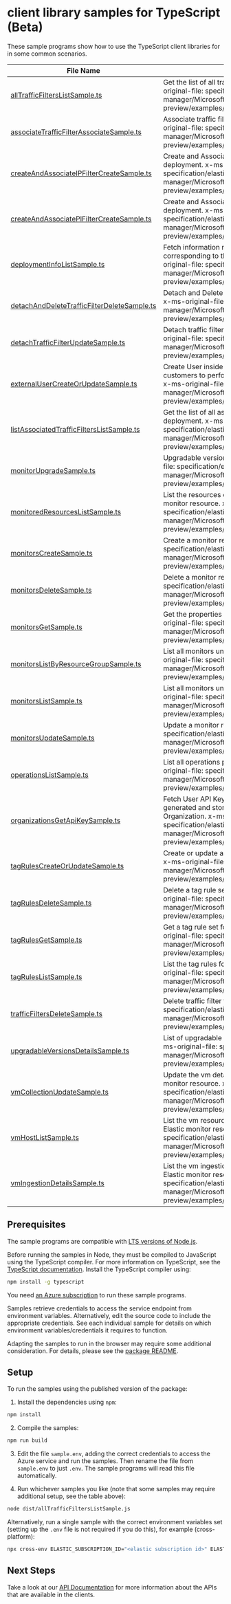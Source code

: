 # client library samples for TypeScript (Beta)

These sample programs show how to use the TypeScript client libraries for in some common scenarios.

| **File Name**                                                                           | **Description**                                                                                                                                                                                                                                                        |
| --------------------------------------------------------------------------------------- | ---------------------------------------------------------------------------------------------------------------------------------------------------------------------------------------------------------------------------------------------------------------------- |
| [allTrafficFiltersListSample.ts][alltrafficfilterslistsample]                           | Get the list of all traffic filters for the account. x-ms-original-file: specification/elastic/resource-manager/Microsoft.Elastic/preview/2023-02-01-preview/examples/AllTrafficFilters_list.json                                                                      |
| [associateTrafficFilterAssociateSample.ts][associatetrafficfilterassociatesample]       | Associate traffic filter for the given deployment. x-ms-original-file: specification/elastic/resource-manager/Microsoft.Elastic/preview/2023-02-01-preview/examples/AssociateTrafficFilter_Update.json                                                                 |
| [createAndAssociateIPFilterCreateSample.ts][createandassociateipfiltercreatesample]     | Create and Associate IP traffic filter for the given deployment. x-ms-original-file: specification/elastic/resource-manager/Microsoft.Elastic/preview/2023-02-01-preview/examples/IPTrafficFilter_Create.json                                                          |
| [createAndAssociatePlFilterCreateSample.ts][createandassociateplfiltercreatesample]     | Create and Associate private link traffic filter for the given deployment. x-ms-original-file: specification/elastic/resource-manager/Microsoft.Elastic/preview/2023-02-01-preview/examples/PrivateLinkTrafficFilters_Create.json                                      |
| [deploymentInfoListSample.ts][deploymentinfolistsample]                                 | Fetch information regarding Elastic cloud deployment corresponding to the Elastic monitor resource. x-ms-original-file: specification/elastic/resource-manager/Microsoft.Elastic/preview/2023-02-01-preview/examples/DeploymentInfo_List.json                          |
| [detachAndDeleteTrafficFilterDeleteSample.ts][detachanddeletetrafficfilterdeletesample] | Detach and Delete traffic filter from the given deployment. x-ms-original-file: specification/elastic/resource-manager/Microsoft.Elastic/preview/2023-02-01-preview/examples/DetachAndDeleteTrafficFilter_Delete.json                                                  |
| [detachTrafficFilterUpdateSample.ts][detachtrafficfilterupdatesample]                   | Detach traffic filter for the given deployment. x-ms-original-file: specification/elastic/resource-manager/Microsoft.Elastic/preview/2023-02-01-preview/examples/DetachTrafficFilters_Update.json                                                                      |
| [externalUserCreateOrUpdateSample.ts][externalusercreateorupdatesample]                 | Create User inside elastic deployment which are used by customers to perform operations on the elastic deployment x-ms-original-file: specification/elastic/resource-manager/Microsoft.Elastic/preview/2023-02-01-preview/examples/ExternalUserInfo.json               |
| [listAssociatedTrafficFiltersListSample.ts][listassociatedtrafficfilterslistsample]     | Get the list of all associated traffic filters for the given deployment. x-ms-original-file: specification/elastic/resource-manager/Microsoft.Elastic/preview/2023-02-01-preview/examples/AssociatedFiltersForDeployment_list.json                                     |
| [monitorUpgradeSample.ts][monitorupgradesample]                                         | Upgradable version for a monitor resource. x-ms-original-file: specification/elastic/resource-manager/Microsoft.Elastic/preview/2023-02-01-preview/examples/Monitor_Upgrade.json                                                                                       |
| [monitoredResourcesListSample.ts][monitoredresourceslistsample]                         | List the resources currently being monitored by the Elastic monitor resource. x-ms-original-file: specification/elastic/resource-manager/Microsoft.Elastic/preview/2023-02-01-preview/examples/MonitoredResources_List.json                                            |
| [monitorsCreateSample.ts][monitorscreatesample]                                         | Create a monitor resource. x-ms-original-file: specification/elastic/resource-manager/Microsoft.Elastic/preview/2023-02-01-preview/examples/Monitors_Create.json                                                                                                       |
| [monitorsDeleteSample.ts][monitorsdeletesample]                                         | Delete a monitor resource. x-ms-original-file: specification/elastic/resource-manager/Microsoft.Elastic/preview/2023-02-01-preview/examples/Monitors_Delete.json                                                                                                       |
| [monitorsGetSample.ts][monitorsgetsample]                                               | Get the properties of a specific monitor resource. x-ms-original-file: specification/elastic/resource-manager/Microsoft.Elastic/preview/2023-02-01-preview/examples/Monitors_Get.json                                                                                  |
| [monitorsListByResourceGroupSample.ts][monitorslistbyresourcegroupsample]               | List all monitors under the specified resource group. x-ms-original-file: specification/elastic/resource-manager/Microsoft.Elastic/preview/2023-02-01-preview/examples/Monitors_ListByResourceGroup.json                                                               |
| [monitorsListSample.ts][monitorslistsample]                                             | List all monitors under the specified subscription. x-ms-original-file: specification/elastic/resource-manager/Microsoft.Elastic/preview/2023-02-01-preview/examples/Monitors_List.json                                                                                |
| [monitorsUpdateSample.ts][monitorsupdatesample]                                         | Update a monitor resource. x-ms-original-file: specification/elastic/resource-manager/Microsoft.Elastic/preview/2023-02-01-preview/examples/Monitors_Update.json                                                                                                       |
| [operationsListSample.ts][operationslistsample]                                         | List all operations provided by Microsoft.Elastic. x-ms-original-file: specification/elastic/resource-manager/Microsoft.Elastic/preview/2023-02-01-preview/examples/Operations_List.json                                                                               |
| [organizationsGetApiKeySample.ts][organizationsgetapikeysample]                         | Fetch User API Key from internal database, if it was generated and stored while creating the Elasticsearch Organization. x-ms-original-file: specification/elastic/resource-manager/Microsoft.Elastic/preview/2023-02-01-preview/examples/Organizations_GetApiKey.json |
| [tagRulesCreateOrUpdateSample.ts][tagrulescreateorupdatesample]                         | Create or update a tag rule set for a given monitor resource. x-ms-original-file: specification/elastic/resource-manager/Microsoft.Elastic/preview/2023-02-01-preview/examples/TagRules_CreateOrUpdate.json                                                            |
| [tagRulesDeleteSample.ts][tagrulesdeletesample]                                         | Delete a tag rule set for a given monitor resource. x-ms-original-file: specification/elastic/resource-manager/Microsoft.Elastic/preview/2023-02-01-preview/examples/TagRules_Delete.json                                                                              |
| [tagRulesGetSample.ts][tagrulesgetsample]                                               | Get a tag rule set for a given monitor resource. x-ms-original-file: specification/elastic/resource-manager/Microsoft.Elastic/preview/2023-02-01-preview/examples/TagRules_Get.json                                                                                    |
| [tagRulesListSample.ts][tagruleslistsample]                                             | List the tag rules for a given monitor resource. x-ms-original-file: specification/elastic/resource-manager/Microsoft.Elastic/preview/2023-02-01-preview/examples/TagRules_List.json                                                                                   |
| [trafficFiltersDeleteSample.ts][trafficfiltersdeletesample]                             | Delete traffic filter from the account. x-ms-original-file: specification/elastic/resource-manager/Microsoft.Elastic/preview/2023-02-01-preview/examples/TrafficFilters_Delete.json                                                                                    |
| [upgradableVersionsDetailsSample.ts][upgradableversionsdetailssample]                   | List of upgradable versions for a given monitor resource. x-ms-original-file: specification/elastic/resource-manager/Microsoft.Elastic/preview/2023-02-01-preview/examples/UpgradableVersions_Details.json                                                             |
| [vmCollectionUpdateSample.ts][vmcollectionupdatesample]                                 | Update the vm details that will be monitored by the Elastic monitor resource. x-ms-original-file: specification/elastic/resource-manager/Microsoft.Elastic/preview/2023-02-01-preview/examples/VMCollection_Update.json                                                |
| [vmHostListSample.ts][vmhostlistsample]                                                 | List the vm resources currently being monitored by the Elastic monitor resource. x-ms-original-file: specification/elastic/resource-manager/Microsoft.Elastic/preview/2023-02-01-preview/examples/VMHost_List.json                                                     |
| [vmIngestionDetailsSample.ts][vmingestiondetailssample]                                 | List the vm ingestion details that will be monitored by the Elastic monitor resource. x-ms-original-file: specification/elastic/resource-manager/Microsoft.Elastic/preview/2023-02-01-preview/examples/VMIngestion_Details.json                                        |

## Prerequisites

The sample programs are compatible with [LTS versions of Node.js](https://github.com/nodejs/release#release-schedule).

Before running the samples in Node, they must be compiled to JavaScript using the TypeScript compiler. For more information on TypeScript, see the [TypeScript documentation][typescript]. Install the TypeScript compiler using:

```bash
npm install -g typescript
```

You need [an Azure subscription][freesub] to run these sample programs.

Samples retrieve credentials to access the service endpoint from environment variables. Alternatively, edit the source code to include the appropriate credentials. See each individual sample for details on which environment variables/credentials it requires to function.

Adapting the samples to run in the browser may require some additional consideration. For details, please see the [package README][package].

## Setup

To run the samples using the published version of the package:

1. Install the dependencies using `npm`:

```bash
npm install
```

2. Compile the samples:

```bash
npm run build
```

3. Edit the file `sample.env`, adding the correct credentials to access the Azure service and run the samples. Then rename the file from `sample.env` to just `.env`. The sample programs will read this file automatically.

4. Run whichever samples you like (note that some samples may require additional setup, see the table above):

```bash
node dist/allTrafficFiltersListSample.js
```

Alternatively, run a single sample with the correct environment variables set (setting up the `.env` file is not required if you do this), for example (cross-platform):

```bash
npx cross-env ELASTIC_SUBSCRIPTION_ID="<elastic subscription id>" ELASTIC_RESOURCE_GROUP="<elastic resource group>" node dist/allTrafficFiltersListSample.js
```

## Next Steps

Take a look at our [API Documentation][apiref] for more information about the APIs that are available in the clients.

[alltrafficfilterslistsample]: https://github.com/Azure/azure-sdk-for-js/blob/main/sdk/elastic/arm-elastic/samples/v1-beta/typescript/src/allTrafficFiltersListSample.ts
[associatetrafficfilterassociatesample]: https://github.com/Azure/azure-sdk-for-js/blob/main/sdk/elastic/arm-elastic/samples/v1-beta/typescript/src/associateTrafficFilterAssociateSample.ts
[createandassociateipfiltercreatesample]: https://github.com/Azure/azure-sdk-for-js/blob/main/sdk/elastic/arm-elastic/samples/v1-beta/typescript/src/createAndAssociateIPFilterCreateSample.ts
[createandassociateplfiltercreatesample]: https://github.com/Azure/azure-sdk-for-js/blob/main/sdk/elastic/arm-elastic/samples/v1-beta/typescript/src/createAndAssociatePlFilterCreateSample.ts
[deploymentinfolistsample]: https://github.com/Azure/azure-sdk-for-js/blob/main/sdk/elastic/arm-elastic/samples/v1-beta/typescript/src/deploymentInfoListSample.ts
[detachanddeletetrafficfilterdeletesample]: https://github.com/Azure/azure-sdk-for-js/blob/main/sdk/elastic/arm-elastic/samples/v1-beta/typescript/src/detachAndDeleteTrafficFilterDeleteSample.ts
[detachtrafficfilterupdatesample]: https://github.com/Azure/azure-sdk-for-js/blob/main/sdk/elastic/arm-elastic/samples/v1-beta/typescript/src/detachTrafficFilterUpdateSample.ts
[externalusercreateorupdatesample]: https://github.com/Azure/azure-sdk-for-js/blob/main/sdk/elastic/arm-elastic/samples/v1-beta/typescript/src/externalUserCreateOrUpdateSample.ts
[listassociatedtrafficfilterslistsample]: https://github.com/Azure/azure-sdk-for-js/blob/main/sdk/elastic/arm-elastic/samples/v1-beta/typescript/src/listAssociatedTrafficFiltersListSample.ts
[monitorupgradesample]: https://github.com/Azure/azure-sdk-for-js/blob/main/sdk/elastic/arm-elastic/samples/v1-beta/typescript/src/monitorUpgradeSample.ts
[monitoredresourceslistsample]: https://github.com/Azure/azure-sdk-for-js/blob/main/sdk/elastic/arm-elastic/samples/v1-beta/typescript/src/monitoredResourcesListSample.ts
[monitorscreatesample]: https://github.com/Azure/azure-sdk-for-js/blob/main/sdk/elastic/arm-elastic/samples/v1-beta/typescript/src/monitorsCreateSample.ts
[monitorsdeletesample]: https://github.com/Azure/azure-sdk-for-js/blob/main/sdk/elastic/arm-elastic/samples/v1-beta/typescript/src/monitorsDeleteSample.ts
[monitorsgetsample]: https://github.com/Azure/azure-sdk-for-js/blob/main/sdk/elastic/arm-elastic/samples/v1-beta/typescript/src/monitorsGetSample.ts
[monitorslistbyresourcegroupsample]: https://github.com/Azure/azure-sdk-for-js/blob/main/sdk/elastic/arm-elastic/samples/v1-beta/typescript/src/monitorsListByResourceGroupSample.ts
[monitorslistsample]: https://github.com/Azure/azure-sdk-for-js/blob/main/sdk/elastic/arm-elastic/samples/v1-beta/typescript/src/monitorsListSample.ts
[monitorsupdatesample]: https://github.com/Azure/azure-sdk-for-js/blob/main/sdk/elastic/arm-elastic/samples/v1-beta/typescript/src/monitorsUpdateSample.ts
[operationslistsample]: https://github.com/Azure/azure-sdk-for-js/blob/main/sdk/elastic/arm-elastic/samples/v1-beta/typescript/src/operationsListSample.ts
[organizationsgetapikeysample]: https://github.com/Azure/azure-sdk-for-js/blob/main/sdk/elastic/arm-elastic/samples/v1-beta/typescript/src/organizationsGetApiKeySample.ts
[tagrulescreateorupdatesample]: https://github.com/Azure/azure-sdk-for-js/blob/main/sdk/elastic/arm-elastic/samples/v1-beta/typescript/src/tagRulesCreateOrUpdateSample.ts
[tagrulesdeletesample]: https://github.com/Azure/azure-sdk-for-js/blob/main/sdk/elastic/arm-elastic/samples/v1-beta/typescript/src/tagRulesDeleteSample.ts
[tagrulesgetsample]: https://github.com/Azure/azure-sdk-for-js/blob/main/sdk/elastic/arm-elastic/samples/v1-beta/typescript/src/tagRulesGetSample.ts
[tagruleslistsample]: https://github.com/Azure/azure-sdk-for-js/blob/main/sdk/elastic/arm-elastic/samples/v1-beta/typescript/src/tagRulesListSample.ts
[trafficfiltersdeletesample]: https://github.com/Azure/azure-sdk-for-js/blob/main/sdk/elastic/arm-elastic/samples/v1-beta/typescript/src/trafficFiltersDeleteSample.ts
[upgradableversionsdetailssample]: https://github.com/Azure/azure-sdk-for-js/blob/main/sdk/elastic/arm-elastic/samples/v1-beta/typescript/src/upgradableVersionsDetailsSample.ts
[vmcollectionupdatesample]: https://github.com/Azure/azure-sdk-for-js/blob/main/sdk/elastic/arm-elastic/samples/v1-beta/typescript/src/vmCollectionUpdateSample.ts
[vmhostlistsample]: https://github.com/Azure/azure-sdk-for-js/blob/main/sdk/elastic/arm-elastic/samples/v1-beta/typescript/src/vmHostListSample.ts
[vmingestiondetailssample]: https://github.com/Azure/azure-sdk-for-js/blob/main/sdk/elastic/arm-elastic/samples/v1-beta/typescript/src/vmIngestionDetailsSample.ts
[apiref]: https://docs.microsoft.com/javascript/api/@azure/arm-elastic?view=azure-node-preview
[freesub]: https://azure.microsoft.com/free/
[package]: https://github.com/Azure/azure-sdk-for-js/tree/main/sdk/elastic/arm-elastic/README.md
[typescript]: https://www.typescriptlang.org/docs/home.html
